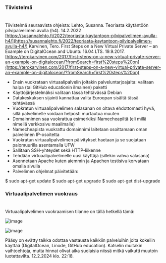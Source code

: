 ### Tiivistelmä
#

Tiivistelmä seuraavista ohjeista:
 Lehto, Susanna. Teoriasta käytäntöön pilvipalvelimen avulla (h4). 14.2.2022 [https://susannalehto.fi/2022/teoriasta-kaytantoon-pilvipalvelimen-avulla-h4/](https://susannalehto.fi/2022/teoriasta-kaytantoon-pilvipalvelimen-avulla-h4/)
Karvinen, Tero. First Steps on a New Virtual Private Server – an Example on DigitalOcean and Ubuntu 16.04 LTS. 19.9.2017.[https://terokarvinen.com/2017/first-steps-on-a-new-virtual-private-server-an-example-on-digitalocean/?fromSearch=first%20steps%20on](https://terokarvinen.com/2017/first-steps-on-a-new-virtual-private-server-an-example-on-digitalocean/?fromSearch=first%20steps%20on)

- Ensin vuokrataan virtuaalipalvelin joltakin palveluntarjoajalta: valitaan halpa (tai GitHub educationin ilmainen) paketti
- Käyttöjärjestelmäksi valitaan tässä tehtävässä Debian
- Datakeskuksen sijainti kannattaa valita Euroopan sisältä tässä tehtävässä
- Vuokratun virtuaalipalvelimen salasanan on oltava ehdottomasti hyvä, sillä  palvelimelle voidaan helposti murtautua muuten
- Domainnimen saa vuokrattua esimerkiksi Namecheapiltä (eli millä nimellä verkkosivu maailmalle)
- Namecheapista vuokrattu domainnimi laitetaan osoittamaan oman palvelimen IP-osoitetta
- Vuokratun virtuaalipalvelimen päivitykset haetaan ja se suojataan palomuurilla asentamalla UFW
- Sallitaan SSH-yhteydet sekä HTTP-liikenne
- Tehdään virtuaalipalvelimelle uusi käyttäjä (sillekin vahva salasana)
- Asennetaan Apache kuten aiemmin ja Apachen testisivu korvataan omalla sivulla
- Palvelimen ohjelmat päivitetään:
  
$ sudo apt-get update
$ sudo apt-get upgrade
$ sudo apt-get dist-upgrade

### Virtuaalipalvelimen vuokraus
#

Virtuaalipalvelimen vuokraamisen tilanne on tällä hetkellä tämä: 

![image](https://github.com/RonjaVee/smial/assets/148786247/f447cace-1059-4160-8304-c36df981deaf)

![image](https://github.com/RonjaVee/smial/assets/148786247/719c8fbe-c90e-48db-bf9e-0e4e98e259f7)



Pääsy on evätty taikka odottaa vastausta kaikkiin palveluihin joita kokeilin käyttää (DigitalOcean, Linode, GitHub education). Katselin muitakin vaihtoehtoja, mutta hinnat olivat aika suolaisia niissä mitkä
vaikutti muutoin luotettavilta.
12.2.2024 klo. 22:18.
